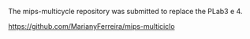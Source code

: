 The mips-multicycle repository was submitted to replace the PLab3 e 4.


https://github.com/MarianyFerreira/mips-multiciclo